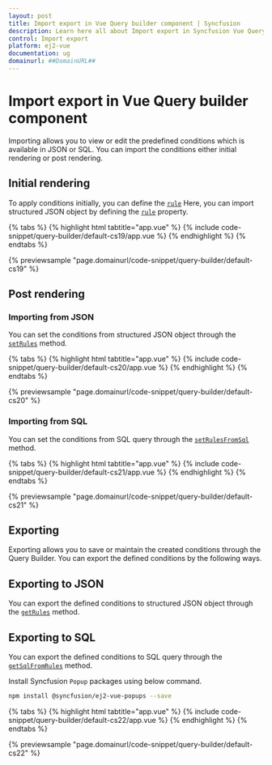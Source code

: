 ```yaml
---
layout: post
title: Import export in Vue Query builder component | Syncfusion
description: Learn here all about Import export in Syncfusion Vue Query builder component of Syncfusion Essential JS 2 and more.
control: Import export 
platform: ej2-vue
documentation: ug
domainurl: ##DomainURL##
---
```


# Import export in Vue Query builder component

Importing allows you to view or edit the predefined conditions which is available in JSON or SQL. You can import the conditions either initial rendering or post rendering.

## Initial rendering

To apply conditions initially, you can define the [`rule`](https://ej2.syncfusion.com/vue/documentation/api/query-builder/#rule) Here, you can import structured JSON object by defining the [`rule`](https://ej2.syncfusion.com/vue/documentation/api/query-builder/#rule) property.

{% tabs %}
{% highlight html tabtitle="app.vue" %}
{% include code-snippet/query-builder/default-cs19/app.vue %}
{% endhighlight %}
{% endtabs %}
        
{% previewsample "page.domainurl/code-snippet/query-builder/default-cs19" %}

## Post rendering

### Importing from JSON

You can set the conditions from structured JSON object through the [`setRules`](https://ej2.syncfusion.com/vue/documentation/api/query-builder/#setrules) method.

{% tabs %}
{% highlight html tabtitle="app.vue" %}
{% include code-snippet/query-builder/default-cs20/app.vue %}
{% endhighlight %}
{% endtabs %}
        
{% previewsample "page.domainurl/code-snippet/query-builder/default-cs20" %}

### Importing from SQL

You can set the conditions from SQL query through the [`setRulesFromSql`](https://ej2.syncfusion.com/vue/documentation/api/query-builder/#setrulesfromsql) method.

{% tabs %}
{% highlight html tabtitle="app.vue" %}
{% include code-snippet/query-builder/default-cs21/app.vue %}
{% endhighlight %}
{% endtabs %}
        
{% previewsample "page.domainurl/code-snippet/query-builder/default-cs21" %}

## Exporting

Exporting allows you to save or maintain the created conditions through the Query Builder. You can export the defined conditions by the following ways.

## Exporting to JSON

You can export the defined conditions to structured JSON object through the [`getRules`](https://ej2.syncfusion.com/vue/documentation/api/query-builder/#getrules) method.

## Exporting to SQL

You can export the defined conditions to SQL query through the [`getSqlFromRules`](https://ej2.syncfusion.com/vue/documentation/api/query-builder/#getsqlfromrules) method.

Install Syncfusion `Popup` packages using below command.

```bash
npm install @syncfusion/ej2-vue-popups --save
```

{% tabs %}
{% highlight html tabtitle="app.vue" %}
{% include code-snippet/query-builder/default-cs22/app.vue %}
{% endhighlight %}
{% endtabs %}
        
{% previewsample "page.domainurl/code-snippet/query-builder/default-cs22" %}